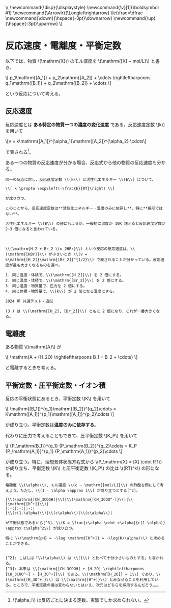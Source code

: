 \\(
    \newcommand{\disp}{\displaystyle}
    \newcommand{\v}[1]{\boldsymbol #1}
    \newcommand{\Arrowlr}{\Longleftrightarrow}
    \let\frac=\dfrac
    \newcommand{\down}{\hspace{-3pt}\downarrow}
    \newcommand{\up}{\hspace{-3pt}\uparrow}
\\)

# 反応速度・電離度・平衡定数

以下では、物質 \\(\mathrm{X}\\) のモル濃度を \\(\mathrm{[X] ~ mol/L}\\) と書き、

\\[
    p_1\mathrm{[A_1]} + p_2\mathrm{[A_2]} + \cdots \rightleftharpoons q_1\mathrm{[B_1]} + q_2\mathrm{[B_2]} + \cdots
\\]

という反応について考える。

## 反応速度

反応速度とは **ある特定の物質一つの濃度の変化速度** である。反応速度定数 \\(k\\) を用いて

\\[v = k\mathrm{[A_1]}^{\alpha_1}\mathrm{[A_2]}^{\alpha_2} \cdots\\]

で表される[^1]。

ある一つの物質の反応速度が分かる場合、反応式から他の物質の反応速度も分かる。

[^1]: \\(\alpha_i\\) は反応ごとに決まる定数。実験でしか求められない。

```admonish note title="アレニウスの式"
同一の反応に対し、反応速度定数 \\(k\\) と活性化エネルギー \\(E\\) について、

\\[ k \propto \exp\left(-\frac{E}{RT}\right) \\]

が成り立つ。

このことから、反応速度定数は**活性化エネルギー・温度のみに依存し**、特に**線形ではない**。

活性化エネルギー \\(E\\) の値にもよるが、一般的に温度が 10K 増えると反応速度定数が 2~3 倍になると言われている。
```

<br>

```admonish question title="例題: 反応速度が一番大きくなる変化"
\\(\mathrm{H_2 + Br_2 \to 2HBr}\\) という反応の反応速度は、\\(\mathrm{[HBr]}\\) が小さいとき \\(v = k\mathrm{[H_2]}\mathrm{[Br_2]}^{1/2}\\) で表されることが分かっている。反応速度が最も大きくなるものを選べ。

1. 同じ温度・体積で、\\(\mathrm{[H_2]}\\) を 2 倍にする。
2. 同じ温度・体積で、\\(\mathrm{[Br_2]}\\) を 2 倍にする。
3. 同じ温度・物質量で、圧力を 2 倍にする。
4. 同じ体積・物質量で、\\(k\\) が 2 倍になる温度にする。

2024 年 共通テスト・追試
```

```admonish success title="解答"
(3.) は \\(\mathrm{[H_2], [Br_2]}\\) ともに 2 倍になり、これが一番大きくなる。
```

## 電離度

ある物質 \\(\mathrm{A}\\) が

\\[
    \mathrm{A + (H_2O) \rightleftharpoons B_1 + B_2 + \cdots}
\\]

と電離するときを考える。




## 平衡定数・圧平衡定数・イオン積

反応の平衡状態にあるとき、平衡定数 \\(K\\) を用いて

\\[
    \mathrm{[B_1]}^{q_1}\mathrm{[B_2]}^{q_2}\cdots = K\mathrm{[A_1]}^{p_1}\mathrm{[A_1]}^{p_2}\cdots
\\]

が成り立つ。平衡定数は**温度のみに依存する**。

代わりに圧力で考えることもできて、圧平衡定数 \\(K_P\\) を用いて

\\[
    {P_\mathrm{B_1}}^{q_1} {P_\mathrm{B_2}}^{q_2}\cdots = K_P {P_\mathrm{A_1}}^{p_1} {P_\mathrm{A_1}}^{p_2}\cdots
\\]

が成り立つ。特に、理想気体状態方程式から \\(P_\mathrm{X} = [X] \cdot RT\\) が成り立ち、平衡定数 \\(K\\) と圧平衡定数 \\(K_P\\) の比は \\((RT)^k\\) の形になる。

```admonish note title="弱酸・弱塩基の電離度・pH"
電離度 \\(\alpha\\), モル濃度 \\(c ~ \mathrm{[mol/L]}\\) の酢酸を例にして考えよう。ただし、\\(1 - \alpha \approx 1\\) が成り立つとする[^2]。

|\\(\mathrm{[CH_3COOH]}\\)|\\(\mathrm{[CH_3COO^-]}\\)|\\(\mathrm{[H^+]}\\)|
|:-:|:-:|:-:|
|\\(c(1-\alpha)\\)|\\(c\alpha\\)|\\(c\alpha\\)|

が平衡状態であるから[^3]、\\(K = \frac{c\alpha \cdot c\alpha}{c(1-\alpha)} \approx c\alpha^2\\) が成り立つ。

特に \\(\mathrm{pH} = -\log \mathrm{[H^+]} = -\log(K/\alpha)\\) と求めることができる。


[^2]: しばしば「\\(\alpha\\) は \\(1\\) と比べて十分小さいものとする」と書かれる。
[^3]: 本来は \\(\mathrm{[CH_3COOH] + [H_2O] \rightleftharpoons [CH_3COO^-] + [H_3O^+]}\\) である。\\(\mathrm{[H_2O]} = 1\\) であり、\\(\mathrm{[H_3O^+]}\\) は \\(\mathrm{[H^+]}\\) とみなせることを利用している。ところで、平衡定数の値は変わらないとはいえ、次元はどちらを採用するんだろう……。
```
